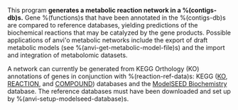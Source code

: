 This program **generates a metabolic reaction network in a %(contigs-db)s.** Gene %(functions)s that have been annotated in the %(contigs-db)s are compared to reference databases, yielding predictions of the biochemical reactions that may be catalyzed by the gene products. Possible applications of anvi'o metabolic networks include the export of draft metabolic models (see %(anvi-get-metabolic-model-file)s) and the import and integration of metabolomic datasets.

A network can currently be generated from KEGG Orthology (KO) annotations of genes in conjunction with %(reaction-ref-data)s: KEGG ([KO](https://www.genome.jp/kegg/ko.html), [REACTION](https://www.genome.jp/kegg/reaction/), and [COMPOUND](https://www.genome.jp/kegg/compound/)) databases and the [ModelSEED Biochemistry](https://github.com/ModelSEED/ModelSEEDDatabase) database. The reference databases must have been downloaded and set up by %(anvi-setup-modelseed-database)s.

